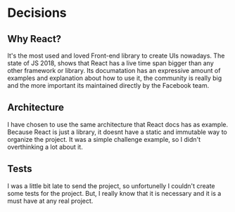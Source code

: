 # Decisions

## Why React?

It's the most used and loved Front-end library to create UIs nowadays. The state of JS 2018, shows that React has a live time span bigger than any other framework or library. Its documatation has an expressive amount of examples and explanation about how to use it, the community is really big and the more important its maintained directly by the Facebook team.

## Architecture

I have chosen to use the same architecture that React docs has as example. Because React is just a library, it doesnt have a static and immutable way to organize the project. It was a simple challenge example, so I didn't overthinking a lot about it.

## Tests

I was a little bit late to send the project, so unfortunelly I couldn't create some tests for the project. But, I really know that it is necessary and it is a must have at any real project.
